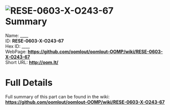 
![RESE-0603-X-O243-67](https://github.com/oomlout/oomlout-OOMP/blob/master/parts/RESE-0603-X-O243-67/RESE-0603-X-O243-67_420.jpg)   
Summary
=================
  
Name: ____    
ID: __RESE-0603-X-O243-67__   
Hex ID: ____   
WebPage: __https://github.com/oomlout/oomlout-OOMP/wiki/RESE-0603-X-O243-67__   
Short URL: __http://oom.lt/__   

Full Details
==========================
Full summary of this part can be found in the wiki:   
__https://github.com/oomlout/oomlout-OOMP/wiki/RESE-0603-X-O243-67__    

